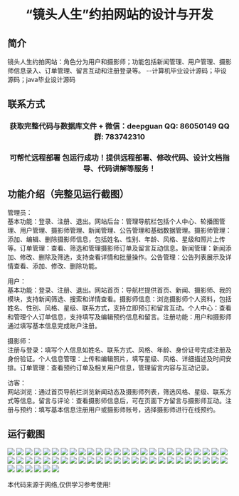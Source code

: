 <p><h1 align="center">“镜头人生”约拍网站的设计与开发</h1></p>

## 简介
镜头人生约拍网站：角色分为用户和摄影师；功能包括新闻管理、用户管理、摄影师信息录入、订单管理、留言互动和注册登录等。    --计算机毕业设计源码；毕设源码；java毕业设计源码


## 联系方式
<p><h3 align="center">获取完整代码与数据库文件 + 微信：deepguan QQ: 86050149 QQ群: 783742310</h3></p>
<p><h3 align="center">可帮忙远程部署 包运行成功！提供远程部署、修改代码、设计文档指导、代码讲解等服务！</h3></p>

## 功能介绍（完整见运行截图）
管理员：  
基本功能：登录、注册、退出。网站后台：管理导航栏包括个人中心、轮播图管理、用户管理、摄影师管理、新闻管理、公告管理和基础数据管理。摄影师管理：添加、编辑、删除摄影师信息，包括姓名、性别、年龄、风格、星级和照片上传等。订单管理：查看、筛选和管理摄影师订单及留言互动信息。新闻管理：新闻添加、修改、删除及筛选，支持查看详情和批量操作。公告管理：公告列表展示及详情查看、添加、修改、删除功能。  

用户：  
基本功能：登录、注册、退出。网站首页：导航栏提供首页、新闻、摄影师、我的模块，支持新闻筛选、搜索和详情查看。摄影师信息：浏览摄影师个人资料，包括姓名、性别、风格、星级、联系方式，支持立即预订和留言互动。个人中心：查看和管理个人订单信息，支持填写及编辑预约信息和留言。注册功能：用户和摄影师通过填写基本信息完成账户注册。  

摄影师：  
注册与登录：填写个人信息如姓名、联系方式、风格、年龄、身份证号完成注册及身份验证。个人信息管理：上传和编辑照片，填写星级、风格、详细描述及时间安排。订单管理：查看预约订单及相关用户信息，管理留言内容与互动记录。  

访客：  
网站浏览：通过首页导航栏浏览新闻动态及摄影师列表，筛选风格、星级、联系方式等信息。留言与评论：查看摄影师信息后，可在页面下方留言与摄影师互动。注册与预约：填写基本信息注册用户或摄影师账号，选择摄影师进行在线预约。


## 运行截图
![](img/001.jpg)
![](img/002.jpg)
![](img/003.jpg)
![](img/004.jpg)
![](img/005.jpg)
![](img/006.jpg)
![](img/007.jpg)
![](img/008.jpg)
![](img/009.jpg)
![](img/010.jpg)
![](img/011.jpg)
![](img/012.jpg)
![](img/013.jpg)
![](img/014.jpg)
![](img/015.jpg)
![](img/016.jpg)
![](img/017.jpg)
![](img/018.jpg)
![](img/019.jpg)
![](img/020.jpg)
![](img/021.jpg)
![](img/022.jpg)
![](img/023.jpg)
![](img/024.jpg)
![](img/025.jpg)
![](img/026.jpg)
![](img/027.jpg)
![](img/028.jpg)
![](img/029.jpg)
![](img/030.jpg)
![](img/031.jpg)
![](img/032.jpg)
![](img/033.jpg)
![](img/034.jpg)
![](img/035.jpg)
![](img/036.jpg)
![](img/037.jpg)
![](img/038.jpg)
![](img/039.jpg)
![](img/040.jpg)
![](img/041.jpg)
![](img/042.jpg)
![](img/043.jpg)
![](img/044.jpg)
![](img/045.jpg)
![](img/046.jpg)
![](img/047.jpg)
![](img/048.jpg)
![](img/049.jpg)
![](img/050.jpg)
![](img/051.jpg)
![](img/052.jpg)
![](img/053.jpg)
![](img/054.jpg)
![](img/055.jpg)
![](img/056.jpg)

<p>本代码来源于网络,仅供学习参考使用!</p>
